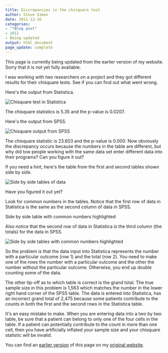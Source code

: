 ```yaml
---
title: Discrepancies in the chisquare test
author: Steve Simon
date: 2011-12-16
categories:
- "*Blog post"
- 2011
- Being updated
output: html_document
page_update: complete
---
```


This page is currently being updated from the earlier version of my website. Sorry that it is not yet fully available.

<!---More--->

I was working with two researchers on a project and they got different results for their chisquare tests. See if you can find out what went wrong.

Here's the output from Statistica.

![Chisquare test in Statistica](http://www.pmean.com/new-images/11/discrepancy01.png)

The chisquare statistics is 5.35 and the p-value is 0.0207.

Here's the output from SPSS.

![Chisquare output from SPSS](http://www.pmean.com/new-images/11/discrepancy02.png)

The chisquare statistic is 23.603 and the p-value is 0.000. Now obviously the discrepancy occurs because the numbers in the table are different, but why did tow people working with the same data set enter different data into their programs? Can you figure it out?

If you need a hint, here's the table from the first and second tables shown side by side.

![Side by side tables of data](http://www.pmean.com/new-images/11/discrepancy03.png)

Have you figured it out yet?

Look for common numbers in the tables. Notice that the first row of data in Statistica is the same as the second column of data in SPSS.

Side by side table with common numbers highlighted

Also notice that the second row of data in Statistica is the third column (the totals) for the data in SPSS.

![Side by side tables with common numbers highlighted](http://www.pmean.com/new-images/11/discrepancy04.png)

So the problem is that the data input into Statistica represents the number with a particular outcome (row 1) and the total (row 2). You need to make one of the rows the number with a particular outcome and the other the number without the particular outcome. Otherwise, you end up double counting some of the data.

The other tip-off as to which table is correct is the grand total. The true sample size in this problem is 1,563 which matches the number in the lower right hand corner of the SPSS table. The data is entered into Statistica, has an incorrect grand total of 2,475 because some patients contribute to the counts in both the first and the second rows in the Statistica table.

It's an easy mistake to make. When you are entering data into a two by two table, be sure that a patient can belong to only one of the four cells in the table. If a patient can potentially contribute to the count in more than one cell, then you have artificially inflated your sample size and your chisquare statistic will be invalid.

You can find an [earlier version][sim1] of this page on my [original website][sim2].

[sim1]: http://www.pmean.com/11/discrepancy.html
[sim2]: http://www.pmean.com/original_site.html 

